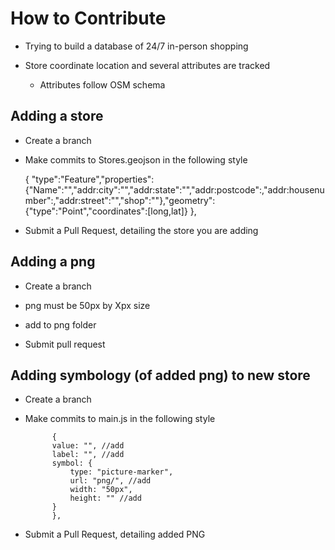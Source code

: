# How to Contribute

- Trying to build a database of 24/7 in-person shopping

- Store coordinate location and several attributes are tracked
    - Attributes follow OSM schema

## Adding a store
 
- Create a branch

- Make commits to Stores.geojson in the following style 

    {
        "type":"Feature","properties":{"Name":"","addr:city":"","addr:state":"","addr:postcode":,"addr:housenumber":,"addr:street":"","shop":""},"geometry":{"type":"Point","coordinates":[long,lat]}
    },

- Submit a Pull Request, detailing the store you are adding

## Adding a png

- Create a branch

- png must be 50px by Xpx size

- add to png folder

- Submit pull request

## Adding symbology (of added png) to new store

- Create a branch

- Make commits to main.js in the following style

            {
            value: "", //add
            label: "", //add
            symbol: {
                type: "picture-marker",
                url: "png/", //add
                width: "50px",
                height: "" //add 
            }
            },

- Submit a Pull Request, detailing added PNG